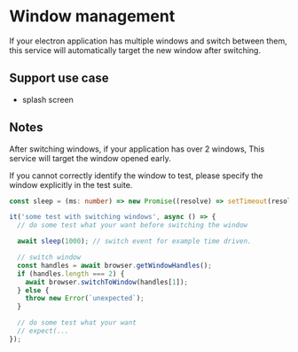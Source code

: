# Window management

If your electron application has multiple windows and switch between them, this service will automatically target the new window after switching.

## Support use case

- splash screen

## Notes

After switching windows, if your application has over 2 windows, This service will target the window opened early.

If you cannot correctly identify the window to test, please specify the window explicitly in the test suite.

```ts
const sleep = (ms: number) => new Promise((resolve) => setTimeout(resolve, ms));

it('some test with switching windows', async () => {
  // do some test what your want before switching the window

  await sleep(1000); // switch event for example time driven.

  // switch window
  const handles = await browser.getWindowHandles();
  if (handles.length === 2) {
    await browser.switchToWindow(handles[1]);
  } else {
    throw new Error(`unexpected`);
  }

  // do some test what your want
  // expect(...
});
```
